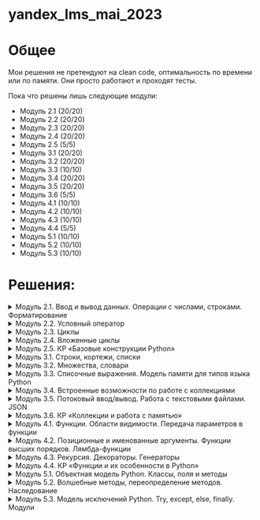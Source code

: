 # yandex_lms_mai_2023

# Общее 
Мои решения не претендуют на clean code, оптимальность по времени или по памяти. Они просто работают и проходят тесты.

Пока что решены лишь следующие модули:
- Модуль 2.1 (20/20)
- Модуль 2.2 (20/20)
- Модуль 2.3 (20/20)
- Модуль 2.4 (20/20)
- Модуль 2.5 (5/5)
- Модуль 3.1 (20/20)
- Модуль 3.2 (20/20)
- Модуль 3.3 (10/10)
- Модуль 3.4 (20/20)
- Модуль 3.5 (20/20)
- Модуль 3.6 (5/5)
- Модуль 4.1 (10/10)
- Модуль 4.2 (10/10)
- Модуль 4.3 (10/10)
- Модуль 4.4 (5/5)
- Модуль 5.1 (10/10)
- Модуль 5.2 (10/10)
- Модуль 5.3 (10/10)

# Решения:
<details>
<summary>
Модуль 2.1. Ввод и вывод данных. Операции с числами, строками. Форматирование
</summary>

Задачи:
- [Привет, Яндекс!](https://github.com/kvassenjoyer/yandex_lms_mai_2023/blob/master/2.1/01.py)
- [Привет, всем!](https://github.com/kvassenjoyer/yandex_lms_mai_2023/blob/master/2.1/02.py)
- [Излишняя автоматизация](https://github.com/kvassenjoyer/yandex_lms_mai_2023/blob/master/2.1/03.py)
- [Сдача](https://github.com/kvassenjoyer/yandex_lms_mai_2023/blob/master/2.1/04.py)
- [Магазин](https://github.com/kvassenjoyer/yandex_lms_mai_2023/blob/master/2.1/05.py)
- [Чек](https://github.com/kvassenjoyer/yandex_lms_mai_2023/blob/master/2.1/06.py)
- [Делу — время, потехе — час](https://github.com/kvassenjoyer/yandex_lms_mai_2023/blob/master/2.1/07.py)
- [Наказание](https://github.com/kvassenjoyer/yandex_lms_mai_2023/blob/master/2.1/08.py)
- [Деловая колбаса](https://github.com/kvassenjoyer/yandex_lms_mai_2023/blob/master/2.1/09.py)
- [Детский сад — штаны на лямках](https://github.com/kvassenjoyer/yandex_lms_mai_2023/blob/master/2.1/10.py)
- [Автоматизация игры](https://github.com/kvassenjoyer/yandex_lms_mai_2023/blob/master/2.1/11.py)
- [Интересное сложение](https://github.com/kvassenjoyer/yandex_lms_mai_2023/blob/master/2.1/12.py)
- [Дед Мороз и конфеты](https://github.com/kvassenjoyer/yandex_lms_mai_2023/blob/master/2.1/13.py)
- [Шарики и ручки](https://github.com/kvassenjoyer/yandex_lms_mai_2023/blob/master/2.1/14.py)
- [В ожидании доставки](https://github.com/kvassenjoyer/yandex_lms_mai_2023/blob/master/2.1/15.py)
- [Доставка](https://github.com/kvassenjoyer/yandex_lms_mai_2023/blob/master/2.1/16.py)
- [Ошибка кассового аппарата](https://github.com/kvassenjoyer/yandex_lms_mai_2023/blob/master/2.1/17.py)
- [Сдача 10](https://github.com/kvassenjoyer/yandex_lms_mai_2023/blob/master/2.1/18.py)
- [Украшение чека](https://github.com/kvassenjoyer/yandex_lms_mai_2023/blob/master/2.1/19.py)
- [Мухи отдельно, котлеты отдельно](https://github.com/kvassenjoyer/yandex_lms_mai_2023/blob/master/2.1/20.py)
- [<<В разработке>>](https://www.youtube.com/playlist?list=PLms4_0ynGuswxbx6VI-5AOBcJm7gBRuCa)
</details>

<details>
<summary>
Модуль 2.2. Условный оператор
</summary>

Задачи:
- [Просто здравствуй, просто как дела](https://github.com/kvassenjoyer/yandex_lms_mai_2023/blob/master/2.2/01.py)
- [Кто быстрее?](https://github.com/kvassenjoyer/yandex_lms_mai_2023/blob/master/2.2/02.py)
- [Кто быстрее на этот раз?](https://github.com/kvassenjoyer/yandex_lms_mai_2023/blob/master/2.2/03.py)
- [Список победителей](https://github.com/kvassenjoyer/yandex_lms_mai_2023/blob/master/2.2/04.py)
- [Яблоки](https://github.com/kvassenjoyer/yandex_lms_mai_2023/blob/master/2.2/05.py)
- [Сила прокрастинации](https://github.com/kvassenjoyer/yandex_lms_mai_2023/blob/master/2.2/06.py)
- [А роза упала на лапу Азора](https://github.com/kvassenjoyer/yandex_lms_mai_2023/blob/master/2.2/07.py)
- [Зайка — 1](https://github.com/kvassenjoyer/yandex_lms_mai_2023/blob/master/2.2/08.py)
- [Первому игроку приготовиться](https://github.com/kvassenjoyer/yandex_lms_mai_2023/blob/master/2.2/09.py)
- [Лучшая защита — шифрование](https://github.com/kvassenjoyer/yandex_lms_mai_2023/blob/master/2.2/10.py)
- [Красота спасёт мир](https://github.com/kvassenjoyer/yandex_lms_mai_2023/blob/master/2.2/11.py)
- [Музыкальный инструмент](https://github.com/kvassenjoyer/yandex_lms_mai_2023/blob/master/2.2/12.py)
- [Властелин Чисел: Братство общей цифры](https://github.com/kvassenjoyer/yandex_lms_mai_2023/blob/master/2.2/13.py)
- [Властелин Чисел: Две Башни](https://github.com/kvassenjoyer/yandex_lms_mai_2023/blob/master/2.2/14.py)
- [Властелин Чисел: Возвращение Цезаря](https://github.com/kvassenjoyer/yandex_lms_mai_2023/blob/master/2.2/15.py)
- [Легенды велогонок возвращаются: кто быстрее?](https://github.com/kvassenjoyer/yandex_lms_mai_2023/blob/master/2.2/16.py)
- [Корень зла](https://github.com/kvassenjoyer/yandex_lms_mai_2023/blob/master/2.2/17.py)
- [Территория зла](https://github.com/kvassenjoyer/yandex_lms_mai_2023/blob/master/2.2/18.py)
- [Автоматизация безопасности](https://github.com/kvassenjoyer/yandex_lms_mai_2023/blob/master/2.2/19.py)
- [Зайка — 2](https://github.com/kvassenjoyer/yandex_lms_mai_2023/blob/master/2.2/20.py)
- [<<В разработке>>](https://www.youtube.com/playlist?list=PLms4_0ynGuswxbx6VI-5AOBcJm7gBRuCa)
</details>

<details>
<summary>
Модуль 2.3. Циклы
</summary>

Задачи:
- [Раз, два, три! Ёлочка, гори!](https://github.com/kvassenjoyer/yandex_lms_mai_2023/blob/master/2.3/01.py)
- [Зайка — 3](https://github.com/kvassenjoyer/yandex_lms_mai_2023/blob/master/2.3/02.py)
- [Считалочка](https://github.com/kvassenjoyer/yandex_lms_mai_2023/blob/master/2.3/03.py)
- [Считалочка 2.0](https://github.com/kvassenjoyer/yandex_lms_mai_2023/blob/master/2.3/04.py)
- [Внимание! Акция!](https://github.com/kvassenjoyer/yandex_lms_mai_2023/blob/master/2.3/05.py)
- [НОД](https://github.com/kvassenjoyer/yandex_lms_mai_2023/blob/master/2.3/06.py)
- [НОК](https://github.com/kvassenjoyer/yandex_lms_mai_2023/blob/master/2.3/07.py)
- [Излишняя автоматизация 2.0](https://github.com/kvassenjoyer/yandex_lms_mai_2023/blob/master/2.3/08.py)
- [Факториал](https://github.com/kvassenjoyer/yandex_lms_mai_2023/blob/master/2.3/09.py)
- [Маршрут построен](https://github.com/kvassenjoyer/yandex_lms_mai_2023/blob/master/2.3/10.py)
- [Цифровая сумма](https://github.com/kvassenjoyer/yandex_lms_mai_2023/blob/master/2.3/11.py)
- [Сильная цифра](https://github.com/kvassenjoyer/yandex_lms_mai_2023/blob/master/2.3/12.py)
- [Первому игроку приготовиться 2.0](https://github.com/kvassenjoyer/yandex_lms_mai_2023/blob/master/2.3/13.py)
- [Простая задача](https://github.com/kvassenjoyer/yandex_lms_mai_2023/blob/master/2.3/14.py)
- [Зайка - 4](https://github.com/kvassenjoyer/yandex_lms_mai_2023/blob/master/2.3/15.py)
- [А роза упала на лапу Азора 2.0](https://github.com/kvassenjoyer/yandex_lms_mai_2023/blob/master/2.3/16.py)
- [Чётная чистота](https://github.com/kvassenjoyer/yandex_lms_mai_2023/blob/master/2.3/17.py)
- [Простая задача 2.0](https://github.com/kvassenjoyer/yandex_lms_mai_2023/blob/master/2.3/18.py)
- [Игра в «Угадайку»](https://github.com/kvassenjoyer/yandex_lms_mai_2023/blob/master/2.3/19.py)
- [Хайпанём немножечко!](https://github.com/kvassenjoyer/yandex_lms_mai_2023/blob/master/2.3/20.py)
- [<<В разработке>>](https://www.youtube.com/playlist?list=PLms4_0ynGuswxbx6VI-5AOBcJm7gBRuCa)
</details>

<details>
<summary>
Модуль 2.4. Вложенные циклы
</summary>

Задачи:
- [Таблица умножения](https://github.com/kvassenjoyer/yandex_lms_mai_2023/blob/master/2.4/01.py)
- [Не таблица умножения](https://github.com/kvassenjoyer/yandex_lms_mai_2023/blob/master/2.4/02.py)
- [Новогоднее настроение](https://github.com/kvassenjoyer/yandex_lms_mai_2023/blob/master/2.4/03.py)
- [Суммарная сумма](https://github.com/kvassenjoyer/yandex_lms_mai_2023/blob/master/2.4/04.py)
- [Зайка — 5](https://github.com/kvassenjoyer/yandex_lms_mai_2023/blob/master/2.4/05.py)
- [НОД 2.0](https://github.com/kvassenjoyer/yandex_lms_mai_2023/blob/master/2.4/06.py)
- [На старт! Внимание! Марш!](https://github.com/kvassenjoyer/yandex_lms_mai_2023/blob/master/2.4/07.py)
- [Максимальная сумма](https://github.com/kvassenjoyer/yandex_lms_mai_2023/blob/master/2.4/08.py)
- [Большое число](https://github.com/kvassenjoyer/yandex_lms_mai_2023/blob/master/2.4/09.py)
- [Мы делили апельсин](https://github.com/kvassenjoyer/yandex_lms_mai_2023/blob/master/2.4/10.py)
- [Простая задача 3.0](https://github.com/kvassenjoyer/yandex_lms_mai_2023/blob/master/2.4/11.py)
- [Числовой прямоугольник](https://github.com/kvassenjoyer/yandex_lms_mai_2023/blob/master/2.4/12.py)
- [Числовой прямоугольник 2.0](https://github.com/kvassenjoyer/yandex_lms_mai_2023/blob/master/2.4/13.py)
- [Числовая змейка](https://github.com/kvassenjoyer/yandex_lms_mai_2023/blob/master/2.4/14.py)
- [Числовая змейка 2.0](https://github.com/kvassenjoyer/yandex_lms_mai_2023/blob/master/2.4/15.py)
- [Редизайн таблицы умножения](https://github.com/kvassenjoyer/yandex_lms_mai_2023/blob/master/2.4/16.py)
- [А роза упала на лапу Азора 3.0](https://github.com/kvassenjoyer/yandex_lms_mai_2023/blob/master/2.4/17.py)
- [Новогоднее настроение 2.0](https://github.com/kvassenjoyer/yandex_lms_mai_2023/blob/master/2.4/18.py)
- [Числовой квадрат](https://github.com/kvassenjoyer/yandex_lms_mai_2023/blob/master/2.4/19.py)
- [Математическая выгода](https://github.com/kvassenjoyer/yandex_lms_mai_2023/blob/master/2.4/20.py)
- [<<В разработке>>](https://www.youtube.com/playlist?list=PLms4_0ynGuswxbx6VI-5AOBcJm7gBRuCa)
</details>

<details>
<summary>
Модуль 2.5. КР «Базовые конструкции Python»
</summary>

Задачи:
- [Математическое форматирование](https://github.com/kvassenjoyer/yandex_lms_mai_2023/blob/master/2.5/01.py)
- [Странный калькулятор](https://github.com/kvassenjoyer/yandex_lms_mai_2023/blob/master/2.5/02.py)
- [Числовое колебание](https://github.com/kvassenjoyer/yandex_lms_mai_2023/blob/master/2.5/03.py)
- [Интересный максимум](https://github.com/kvassenjoyer/yandex_lms_mai_2023/blob/master/2.5/04.py)
- [Минимальное среднее](https://github.com/kvassenjoyer/yandex_lms_mai_2023/blob/master/2.5/05.py)
- [<<В разработке>>](https://www.youtube.com/playlist?list=PLms4_0ynGuswxbx6VI-5AOBcJm7gBRuCa)
</details>

<details>
<summary>
Модуль 3.1. Строки, кортежи, списки
</summary>

Задачи:
- [Азбука](https://github.com/kvassenjoyer/yandex_lms_mai_2023/blob/master/3.1/01.py)
- [Кручу-верчу](https://github.com/kvassenjoyer/yandex_lms_mai_2023/blob/master/3.1/02.py)
- [Анонс новости](https://github.com/kvassenjoyer/yandex_lms_mai_2023/blob/master/3.1/03.py)
- [Очистка данных](https://github.com/kvassenjoyer/yandex_lms_mai_2023/blob/master/3.1/04.py)
- [А роза упала на лапу Азора 4.0](https://github.com/kvassenjoyer/yandex_lms_mai_2023/blob/master/3.1/05.py)
- [Зайка — 6](https://github.com/kvassenjoyer/yandex_lms_mai_2023/blob/master/3.1/06.py)
- [А и Б сидели на трубе](https://github.com/kvassenjoyer/yandex_lms_mai_2023/blob/master/3.1/07.py)
- [Зайка — 7](https://github.com/kvassenjoyer/yandex_lms_mai_2023/blob/master/3.1/08.py)
- [Без комментариев](https://github.com/kvassenjoyer/yandex_lms_mai_2023/blob/master/3.1/09.py)
- [Частотный анализ на минималках](https://github.com/kvassenjoyer/yandex_lms_mai_2023/blob/master/3.1/10.py)
- [Найдётся всё](https://github.com/kvassenjoyer/yandex_lms_mai_2023/blob/master/3.1/11.py)
- [Меню питания](https://github.com/kvassenjoyer/yandex_lms_mai_2023/blob/master/3.1/12.py)
- [Массовое возведение в степень](https://github.com/kvassenjoyer/yandex_lms_mai_2023/blob/master/3.1/13.py)
- [Массовое возведение в степень 2.0](https://github.com/kvassenjoyer/yandex_lms_mai_2023/blob/master/3.1/14.py)
- [НОД 3.0](https://github.com/kvassenjoyer/yandex_lms_mai_2023/blob/master/3.1/15.py)
- [Анонс новости 2.0](https://github.com/kvassenjoyer/yandex_lms_mai_2023/blob/master/3.1/16.py)
- [А роза упала на лапу Азора 5.0](https://github.com/kvassenjoyer/yandex_lms_mai_2023/blob/master/3.1/17.py)
- [RLE](https://github.com/kvassenjoyer/yandex_lms_mai_2023/blob/master/3.1/18.py)
- [Польский калькулятор](https://github.com/kvassenjoyer/yandex_lms_mai_2023/blob/master/3.1/19.py)
- [Польский калькулятор — 2](https://github.com/kvassenjoyer/yandex_lms_mai_2023/blob/master/3.1/20.py)
- [<<В разработке>>](https://www.youtube.com/playlist?list=PLms4_0ynGuswxbx6VI-5AOBcJm7gBRuCa)
</details>

<details>
<summary>
Модуль 3.2. Множества, словари
</summary>

Задачи:
- [Символическая выжимка](https://github.com/kvassenjoyer/yandex_lms_mai_2023/blob/master/3.2/01.py)
- [Символическая разница](https://github.com/kvassenjoyer/yandex_lms_mai_2023/blob/master/3.2/02.py)
- [Зайка — 8](https://github.com/kvassenjoyer/yandex_lms_mai_2023/blob/master/3.2/03.py)
- [Кашееды](https://github.com/kvassenjoyer/yandex_lms_mai_2023/blob/master/3.2/04.py)
- [Кашееды — 2](https://github.com/kvassenjoyer/yandex_lms_mai_2023/blob/master/3.2/05.py)
- [Кашееды — 3](https://github.com/kvassenjoyer/yandex_lms_mai_2023/blob/master/3.2/06.py)
- [Азбука Морзе](https://github.com/kvassenjoyer/yandex_lms_mai_2023/blob/master/3.2/07.py)
- [Кашееды — 4](https://github.com/kvassenjoyer/yandex_lms_mai_2023/blob/master/3.2/08.py)
- [Зайка — 9](https://github.com/kvassenjoyer/yandex_lms_mai_2023/blob/master/3.2/09.py)
- [Транслитерация](https://github.com/kvassenjoyer/yandex_lms_mai_2023/blob/master/3.2/10.py)
- [Однофамильцы](https://github.com/kvassenjoyer/yandex_lms_mai_2023/blob/master/3.2/11.py)
- [Однофамильцы — 2](https://github.com/kvassenjoyer/yandex_lms_mai_2023/blob/master/3.2/12.py)
- [Дайте чего-нибудь новенького!](https://github.com/kvassenjoyer/yandex_lms_mai_2023/blob/master/3.2/13.py)
- [Это будет шедевр!](https://github.com/kvassenjoyer/yandex_lms_mai_2023/blob/master/3.2/14.py)
- [Двоичная статистика!](https://github.com/kvassenjoyer/yandex_lms_mai_2023/blob/master/3.2/15.py)
- [Зайка — 10](https://github.com/kvassenjoyer/yandex_lms_mai_2023/blob/master/3.2/16.py)
- [Друзья друзей](https://github.com/kvassenjoyer/yandex_lms_mai_2023/blob/master/3.2/17.py)
- [Карта сокровищ](https://github.com/kvassenjoyer/yandex_lms_mai_2023/blob/master/3.2/18.py)
- [Частная собственность](https://github.com/kvassenjoyer/yandex_lms_mai_2023/blob/master/3.2/19.py)
- [Простая задача 4.0](https://github.com/kvassenjoyer/yandex_lms_mai_2023/blob/master/3.2/20.py)
- [<<В разработке>>](https://www.youtube.com/playlist?list=PLms4_0ynGuswxbx6VI-5AOBcJm7gBRuCa)
</details>

<details>
<summary>
Модуль 3.3. Списочные выражения. Модель памяти для типов языка Python
</summary>

Задачи:
- [Список квадратов](https://github.com/kvassenjoyer/yandex_lms_mai_2023/blob/master/3.3/01.py)
- [Таблица умножения 2.0](https://github.com/kvassenjoyer/yandex_lms_mai_2023/blob/master/3.3/02.py)
- [Длины всех слов](https://github.com/kvassenjoyer/yandex_lms_mai_2023/blob/master/3.3/03.py)
- [Множество нечетных чисел](https://github.com/kvassenjoyer/yandex_lms_mai_2023/blob/master/3.3/04.py)
- [Множество всех полных квадратов](https://github.com/kvassenjoyer/yandex_lms_mai_2023/blob/master/3.3/05.py)
- [Буквенная статистика](https://github.com/kvassenjoyer/yandex_lms_mai_2023/blob/master/3.3/06.py)
- [Делители](https://github.com/kvassenjoyer/yandex_lms_mai_2023/blob/master/3.3/07.py)
- [Аббревиатура](https://github.com/kvassenjoyer/yandex_lms_mai_2023/blob/master/3.3/08.py)
- [Преобразование в строку](https://github.com/kvassenjoyer/yandex_lms_mai_2023/blob/master/3.3/09.py)
- [RLE наоборот](https://github.com/kvassenjoyer/yandex_lms_mai_2023/blob/master/3.3/10.py)
- [<<В разработке>>](https://www.youtube.com/playlist?list=PLms4_0ynGuswxbx6VI-5AOBcJm7gBRuCa)
</details>

<details>
<summary>
Модуль 3.4. Встроенные возможности по работе с коллекциями
</summary>

Задачи:
- [Автоматизация списка](https://github.com/kvassenjoyer/yandex_lms_mai_2023/blob/master/3.4/01.py)
- [Сборы на прогулку](https://github.com/kvassenjoyer/yandex_lms_mai_2023/blob/master/3.4/02.py)
- [Рациональная считалочка](https://github.com/kvassenjoyer/yandex_lms_mai_2023/blob/master/3.4/03.py)
- [Словарная ёлка](https://github.com/kvassenjoyer/yandex_lms_mai_2023/blob/master/3.4/04.py)
- [Список покупок](https://github.com/kvassenjoyer/yandex_lms_mai_2023/blob/master/3.4/05.py)
- [Колода карт](https://github.com/kvassenjoyer/yandex_lms_mai_2023/blob/master/3.4/06.py)
- [Игровая сетка](https://github.com/kvassenjoyer/yandex_lms_mai_2023/blob/master/3.4/07.py)
- [Меню питания 2.0](https://github.com/kvassenjoyer/yandex_lms_mai_2023/blob/master/3.4/08.py)
- [Таблица умножения 3.0](https://github.com/kvassenjoyer/yandex_lms_mai_2023/blob/master/3.4/09.py)
- [Мы делили апельсин 2.0](https://github.com/kvassenjoyer/yandex_lms_mai_2023/blob/master/3.4/10.py)
- [Числовой прямоугольник 3.0](https://github.com/kvassenjoyer/yandex_lms_mai_2023/blob/master/3.4/11.py)
- [Список покупок 2.0](https://github.com/kvassenjoyer/yandex_lms_mai_2023/blob/master/3.4/12.py)
- [Расстановка спортсменов](https://github.com/kvassenjoyer/yandex_lms_mai_2023/blob/master/3.4/13.py)
- [Спортивные гадания](https://github.com/kvassenjoyer/yandex_lms_mai_2023/blob/master/3.4/14.py)
- [Список покупок 3.0](https://github.com/kvassenjoyer/yandex_lms_mai_2023/blob/master/3.4/15.py)
- [Расклад таков...](https://github.com/kvassenjoyer/yandex_lms_mai_2023/blob/master/3.4/16.py)
- [А есть ещё варианты?](https://github.com/kvassenjoyer/yandex_lms_mai_2023/blob/master/3.4/17.py)
- [Таблица истинности](https://github.com/kvassenjoyer/yandex_lms_mai_2023/blob/master/3.4/18.py)
- [Таблица истинности 2](https://github.com/kvassenjoyer/yandex_lms_mai_2023/blob/master/3.4/19.py)
- [Таблица истинности 3](https://github.com/kvassenjoyer/yandex_lms_mai_2023/blob/master/3.4/20.py)
- [<<В разработке>>](https://www.youtube.com/playlist?list=PLms4_0ynGuswxbx6VI-5AOBcJm7gBRuCa)
</details>

<details>
<summary>
Модуль 3.5. Потоковый ввод/вывод. Работа с текстовыми файлами. JSON
</summary>

Задачи:
- [A+B+...](https://github.com/kvassenjoyer/yandex_lms_mai_2023/blob/master/3.5/01.py)
- [Средний рост](https://github.com/kvassenjoyer/yandex_lms_mai_2023/blob/master/3.5/02.py)
- [Без комментариев 2.0](https://github.com/kvassenjoyer/yandex_lms_mai_2023/blob/master/3.5/03.py)
- [Найдётся всё 2.0](https://github.com/kvassenjoyer/yandex_lms_mai_2023/blob/master/3.5/04.py)
- [А роза упала на лапу Азора 6.0](https://github.com/kvassenjoyer/yandex_lms_mai_2023/blob/master/3.5/05.py)
- [Транслитерация 2.0](https://github.com/kvassenjoyer/yandex_lms_mai_2023/blob/master/3.5/06.py)
- [Файловая статистика](https://github.com/kvassenjoyer/yandex_lms_mai_2023/blob/master/3.5/07.py)
- [Файловая разница](https://github.com/kvassenjoyer/yandex_lms_mai_2023/blob/master/3.5/08.py)
- [Файловая чистка](https://github.com/kvassenjoyer/yandex_lms_mai_2023/blob/master/3.5/09.py)
- [Хвост](https://github.com/kvassenjoyer/yandex_lms_mai_2023/blob/master/3.5/10.py)
- [Файловая статистика 2.0](https://github.com/kvassenjoyer/yandex_lms_mai_2023/blob/master/3.5/11.py)
- [Разделяй и властвуй](https://github.com/kvassenjoyer/yandex_lms_mai_2023/blob/master/3.5/12.py)
- [Обновление данных](https://github.com/kvassenjoyer/yandex_lms_mai_2023/blob/master/3.5/13.py)
- [Слияние данных](https://github.com/kvassenjoyer/yandex_lms_mai_2023/blob/master/3.5/14.py)
- [Поставь себя на моё место](https://github.com/kvassenjoyer/yandex_lms_mai_2023/blob/master/3.5/15.py)
- [Найдётся всё 3.0](https://github.com/kvassenjoyer/yandex_lms_mai_2023/blob/master/3.5/16.py)
- [Прятки](https://github.com/kvassenjoyer/yandex_lms_mai_2023/blob/master/3.5/17.py)
- [Сколько вешать в байтах?](https://github.com/kvassenjoyer/yandex_lms_mai_2023/blob/master/3.5/18.py)
- [Это будет наш секрет](https://github.com/kvassenjoyer/yandex_lms_mai_2023/blob/master/3.5/19.py)
- [Файловая сумма](https://github.com/kvassenjoyer/yandex_lms_mai_2023/blob/master/3.5/20.py)
- [<<В разработке>>](https://www.youtube.com/playlist?list=PLms4_0ynGuswxbx6VI-5AOBcJm7gBRuCa)
</details>

<details>
<summary>
Модуль 3.6. КР «Коллекции и работа с памятью»
</summary>

Задачи:
- [Шинковка строк](https://github.com/kvassenjoyer/yandex_lms_mai_2023/blob/master/3.6/01.py)
- [Словарная опись](https://github.com/kvassenjoyer/yandex_lms_mai_2023/blob/master/3.6/02.py)
- [Перераспределение по размеру](https://github.com/kvassenjoyer/yandex_lms_mai_2023/blob/master/3.6/03.py)
- [Словарный комбинатор](https://github.com/kvassenjoyer/yandex_lms_mai_2023/blob/master/3.6/04.py)
- [Алфавитная статистика](https://github.com/kvassenjoyer/yandex_lms_mai_2023/blob/master/3.6/05.py)
- [<<В разработке>>](https://www.youtube.com/playlist?list=PLms4_0ynGuswxbx6VI-5AOBcJm7gBRuCa)
</details>

<details>
<summary>
Модуль 4.1. Функции. Области видимости. Передача параметров в функции
</summary>

Задачи:
- [Функциональное приветствие](https://github.com/kvassenjoyer/yandex_lms_mai_2023/blob/master/4.1/01.py)
- [Функциональный НОД](https://github.com/kvassenjoyer/yandex_lms_mai_2023/blob/master/4.1/02.py)
- [Длина числа](https://github.com/kvassenjoyer/yandex_lms_mai_2023/blob/master/4.1/03.py)
- [Имя of the month](https://github.com/kvassenjoyer/yandex_lms_mai_2023/blob/master/4.1/04.py)
- [Числовая строка](https://github.com/kvassenjoyer/yandex_lms_mai_2023/blob/master/4.1/05.py)
- [Модернизация системы вывода](https://github.com/kvassenjoyer/yandex_lms_mai_2023/blob/master/4.1/06.py)
- [Шахматный «обед»](https://github.com/kvassenjoyer/yandex_lms_mai_2023/blob/master/4.1/07.py)
- [А роза упала на лапу Азора 7.0](https://github.com/kvassenjoyer/yandex_lms_mai_2023/blob/master/4.1/08.py)
- [Простая задача 5.0](https://github.com/kvassenjoyer/yandex_lms_mai_2023/blob/master/4.1/09.py)
- [Слияние](https://github.com/kvassenjoyer/yandex_lms_mai_2023/blob/master/4.1/10.py)
- [<<В разработке>>](https://www.youtube.com/playlist?list=PLms4_0ynGuswxbx6VI-5AOBcJm7gBRuCa)
</details>

<details>
<summary>
Модуль 4.2. Позиционные и именованные аргументы. Функции высших порядков. Лямбда-функции
</summary>

Задачи:
- [Генератор списков](https://github.com/kvassenjoyer/yandex_lms_mai_2023/blob/master/4.2/01.py)
- [Генератор матриц](https://github.com/kvassenjoyer/yandex_lms_mai_2023/blob/master/4.2/02.py)
- [Функциональный нод 2.0](https://github.com/kvassenjoyer/yandex_lms_mai_2023/blob/master/4.2/03.py)
- [Имя of the month 2.0](https://github.com/kvassenjoyer/yandex_lms_mai_2023/blob/master/4.2/04.py)
- [Подготовка данных](https://github.com/kvassenjoyer/yandex_lms_mai_2023/blob/master/4.2/05.py)
- [Кофейня](https://github.com/kvassenjoyer/yandex_lms_mai_2023/blob/master/4.2/06.py)
- [В эфире рубрика «Эксперименты»](https://github.com/kvassenjoyer/yandex_lms_mai_2023/blob/master/4.2/07.py)
- [Длинная сортировка](https://github.com/kvassenjoyer/yandex_lms_mai_2023/blob/master/4.2/08.py)
- [Чётная фильтрация](https://github.com/kvassenjoyer/yandex_lms_mai_2023/blob/master/4.2/09.py)
- [Ключевой секрет](https://github.com/kvassenjoyer/yandex_lms_mai_2023/blob/master/4.2/10.py)
- [<<В разработке>>](https://www.youtube.com/playlist?list=PLms4_0ynGuswxbx6VI-5AOBcJm7gBRuCa)
</details>

<details>
<summary>
Модуль 4.3. Рекурсия. Декораторы. Генераторы
</summary>

Задачи:
- [Рекурсивный сумматор](https://github.com/kvassenjoyer/yandex_lms_mai_2023/blob/master/4.3/01.py)
- [Рекурсивный сумматор цифр](https://github.com/kvassenjoyer/yandex_lms_mai_2023/blob/master/4.3/02.py)
- [Многочлен N-ой степени](https://github.com/kvassenjoyer/yandex_lms_mai_2023/blob/master/4.3/03.py)
- [Декор результата](https://github.com/kvassenjoyer/yandex_lms_mai_2023/blob/master/4.3/04.py)
- [Накопление результата](https://github.com/kvassenjoyer/yandex_lms_mai_2023/blob/master/4.3/05.py)
- [Сортировка слиянием](https://github.com/kvassenjoyer/yandex_lms_mai_2023/blob/master/4.3/06.py)
- [Однотипность не порок](https://github.com/kvassenjoyer/yandex_lms_mai_2023/blob/master/4.3/07.py)
- [Генератор Фибоначчи](https://github.com/kvassenjoyer/yandex_lms_mai_2023/blob/master/4.3/08.py)
- [Циклический генератор](https://github.com/kvassenjoyer/yandex_lms_mai_2023/blob/master/4.3/09.py)
- ["Выпрямление" списка](https://github.com/kvassenjoyer/yandex_lms_mai_2023/blob/master/4.3/10.py)
- [<<В разработке>>](https://www.youtube.com/playlist?list=PLms4_0ynGuswxbx6VI-5AOBcJm7gBRuCa)
</details>

<details>
<summary>
Модуль 4.4. КР «Функции и их особенности в Python»
</summary>

Задачи:
- [Мокрый вывод](https://github.com/kvassenjoyer/yandex_lms_mai_2023/blob/master/4.4/01.py)
- [Глобальное сочинение](https://github.com/kvassenjoyer/yandex_lms_mai_2023/blob/master/4.4/02.py)
- [Кратное суммирование](https://github.com/kvassenjoyer/yandex_lms_mai_2023/blob/master/4.4/03.py)
- [Генератор вхождений](https://github.com/kvassenjoyer/yandex_lms_mai_2023/blob/master/4.4/04.py)
- [Путешествие кролика](https://github.com/kvassenjoyer/yandex_lms_mai_2023/blob/master/4.4/05.py)
- [<<В разработке>>](https://www.youtube.com/playlist?list=PLms4_0ynGuswxbx6VI-5AOBcJm7gBRuCa)
</details>

<details>
<summary>
Модуль 5.1. Объектная модель Python. Классы, поля и методы
</summary>

Задачи:
- [Классная точка](https://github.com/kvassenjoyer/yandex_lms_mai_2023/blob/master/5.1/01.py)
- [Классная точка 2.0](https://github.com/kvassenjoyer/yandex_lms_mai_2023/blob/master/5.1/02.py)
- [Не нажимай красную кнопку!](https://github.com/kvassenjoyer/yandex_lms_mai_2023/blob/master/5.1/03.py)
- [Работа не волк](https://github.com/kvassenjoyer/yandex_lms_mai_2023/blob/master/5.1/04.py)
- [Классный прямоугольник](https://github.com/kvassenjoyer/yandex_lms_mai_2023/blob/master/5.1/05.py)
- [Классный прямоугольник 2.0](https://github.com/kvassenjoyer/yandex_lms_mai_2023/blob/master/5.1/06.py)
- [Классный прямоугольник 3.0](https://github.com/kvassenjoyer/yandex_lms_mai_2023/blob/master/5.1/07.py)
- [Шашки](https://github.com/kvassenjoyer/yandex_lms_mai_2023/blob/master/5.1/08.py)
- [Очередь](https://github.com/kvassenjoyer/yandex_lms_mai_2023/blob/master/5.1/09.py)
- [Стек](https://github.com/kvassenjoyer/yandex_lms_mai_2023/blob/master/5.1/10.py)
- [<<В разработке>>](https://www.youtube.com/playlist?list=PLms4_0ynGuswxbx6VI-5AOBcJm7gBRuCa)
</details>

<details>
<summary>
Модуль 5.2. Волшебные методы, переопределение методов. Наследование
</summary>

Задачи:
- [Классная точка 3.0](https://github.com/kvassenjoyer/yandex_lms_mai_2023/blob/master/5.2/01.py)
- [Классная точка 4.0](https://github.com/kvassenjoyer/yandex_lms_mai_2023/blob/master/5.2/02.py)
- [Классная точка 5.0](https://github.com/kvassenjoyer/yandex_lms_mai_2023/blob/master/5.2/03.py)
- [Дроби v0.1](https://github.com/kvassenjoyer/yandex_lms_mai_2023/blob/master/5.2/04.py)
- [Дроби v0.2](https://github.com/kvassenjoyer/yandex_lms_mai_2023/blob/master/5.2/05.py)
- [Дроби v0.3](https://github.com/kvassenjoyer/yandex_lms_mai_2023/blob/master/5.2/06.py)
- [Дроби v0.4](https://github.com/kvassenjoyer/yandex_lms_mai_2023/blob/master/5.2/07.py)
- [Дроби v0.5](https://github.com/kvassenjoyer/yandex_lms_mai_2023/blob/master/5.2/08.py)
- [Дроби v0.6](https://github.com/kvassenjoyer/yandex_lms_mai_2023/blob/master/5.2/09.py)
- [Дроби v0.7](https://github.com/kvassenjoyer/yandex_lms_mai_2023/blob/master/5.2/10.py)
- [<<В разработке>>](https://www.youtube.com/playlist?list=PLms4_0ynGuswxbx6VI-5AOBcJm7gBRuCa)
</details>

<details>
<summary>
Модуль 5.3. Модель исключений Python. Try, except, else, finally. Модули
</summary>

Задачи:
- [Обработка ошибок](https://github.com/kvassenjoyer/yandex_lms_mai_2023/blob/master/5.3/01.py)
- [Ломать — не строить](https://github.com/kvassenjoyer/yandex_lms_mai_2023/blob/master/5.3/02.py)
- [Ломать — не строить 2](https://github.com/kvassenjoyer/yandex_lms_mai_2023/blob/master/5.3/03.py)
- [Контроль параметров](https://github.com/kvassenjoyer/yandex_lms_mai_2023/blob/master/5.3/04.py)
- [Слияние с проверкой](https://github.com/kvassenjoyer/yandex_lms_mai_2023/blob/master/5.3/05.py)
- [Корень зла 2](https://github.com/kvassenjoyer/yandex_lms_mai_2023/blob/master/5.3/06.py)
- [Валидация имени](https://github.com/kvassenjoyer/yandex_lms_mai_2023/blob/master/5.3/07.py)
- [Валидация имени пользователя](https://github.com/kvassenjoyer/yandex_lms_mai_2023/blob/master/5.3/08.py)
- [Валидация пользователя](https://github.com/kvassenjoyer/yandex_lms_mai_2023/blob/master/5.3/09.py)
- [Валидация пароля](https://github.com/kvassenjoyer/yandex_lms_mai_2023/blob/master/5.3/10.py)
- [<<В разработке>>](https://www.youtube.com/playlist?list=PLms4_0ynGuswxbx6VI-5AOBcJm7gBRuCa)
</details>
